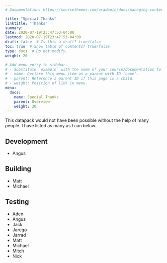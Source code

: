 ```yaml
---
# Documentation: https://sourcethemes.com/academic/docs/managing-content/

title: "Special Thanks"
linktitle: "Thanks"
summary:
date: 2020-07-19T23:47:53-04:00
lastmod: 2020-07-19T23:47:53-04:00
draft: false  # Is this a draft? true/false
toc: true  # Show table of contents? true/false
type: docs  # Do not modify.
weight: 20

# Add menu entry to sidebar.
# - Substitute `example` with the name of your course/documentation folder.
# - name: Declare this menu item as a parent with ID `name`.
# - parent: Reference a parent ID if this page is a child.
# - weight: Position of link in menu.
menu:
  docs:
    name: Special Thanks
    parent: Overview
    weight: 20
---
```


This datapack would not have been possible without the help of many people. I have listed as many as I can below.

## Development
* Angus

## Building
* Matt
* Michael

## Testing
* Aden
* Angus
* Jack
* Jarego
* Jarrad
* Matt
* Michael
* Mitch
* Nick